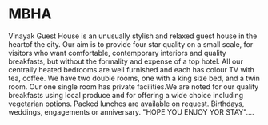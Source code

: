 # MBHA
Vinayak Guest House is an unusually stylish and relaxed guest house in the heartof the city. Our aim is to provide four star quality on a small scale, for visitors who want comfortable, contemporary interiors and quality breakfasts, but without the formality and expense of a top hotel. All our centrally heated bedrooms are well furnished and each has colour TV with tea, coffee. We have two double rooms, one with a king size bed, and a twin room. Our one single room has private facilities.We are noted for our quality breakfasts using local produce and for offering a wide choice including vegetarian options. Packed lunches are available on request. Birthdays, weddings, engagements or anniversary.
"HOPE YOU ENJOY YOR STAY"....
